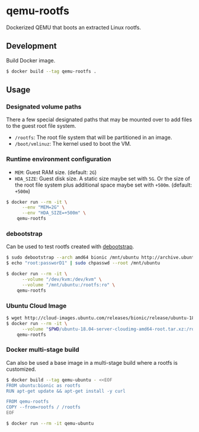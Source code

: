 # qemu-rootfs

Dockerized QEMU that boots an extracted Linux rootfs.

## Development

Build Docker image.

```sh
$ docker build --tag qemu-rootfs .
```

## Usage

### Designated volume paths

There a few special designated paths that may be mounted over to add files to the guest root file system.

* `/rootfs`: The root file system that will be partitioned in an image.
* `/boot/vmlinuz`: The kernel used to boot the VM.

### Runtime environment configuration

* `MEM`: Guest RAM size. (default: `2G`)
* `HDA_SIZE`: Guest disk size. A static size maybe set with `5G`. Or the size of the root file system plus additional space maybe set with `+500m`. (default: `+500m`)

```sh
$ docker run --rm -it \
      --env "MEM=2G" \
      --env "HDA_SIZE=+500m" \
    qemu-rootfs
```

### debootstrap

Can be used to test rootfs created with [debootstrap](https://wiki.debian.org/Debootstrap).

```sh
$ sudo debootstrap --arch amd64 bionic /mnt/ubuntu http://archive.ubuntu.com/ubuntu/
$ echo "root:passworD1" | sudo chpasswd --root /mnt/ubuntu

$ docker run --rm -it \
      --volume "/dev/kvm:/dev/kvm" \
      --volume "/mnt/ubuntu:/rootfs:ro" \
    qemu-rootfs
```


### Ubuntu Cloud Image

```sh
$ wget http://cloud-images.ubuntu.com/releases/bionic/release/ubuntu-18.04-server-cloudimg-amd64-root.tar.xz
$ docker run --rm -it \
      --volume "$PWD/ubuntu-18.04-server-cloudimg-amd64-root.tar.xz:/rootfs.tar.xz:ro" \
    qemu-rootfs
````

### Docker multi-stage build

Can also be used a base image in a multi-stage build where a rootfs is customized.

```sh
$ docker build --tag qemu-ubuntu - <<EOF
FROM ubuntu:bionic as rootfs
RUN apt-get update && apt-get install -y curl

FROM qemu-rootfs
COPY --from=rootfs / /rootfs
EOF

$ docker run --rm -it qemu-ubuntu
```
